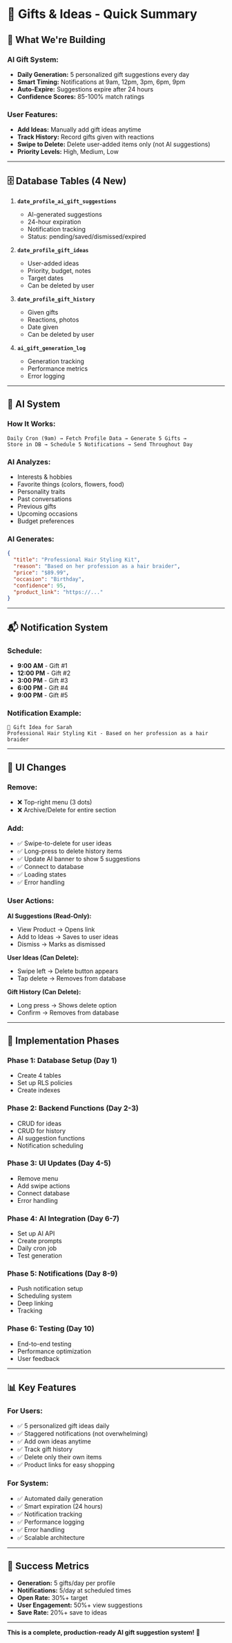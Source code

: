 # 🎁 Gifts & Ideas - Quick Summary

## 🎯 **What We're Building**

### **AI Gift System:**
- **Daily Generation:** 5 personalized gift suggestions every day
- **Smart Timing:** Notifications at 9am, 12pm, 3pm, 6pm, 9pm
- **Auto-Expire:** Suggestions expire after 24 hours
- **Confidence Scores:** 85-100% match ratings

### **User Features:**
- **Add Ideas:** Manually add gift ideas anytime
- **Track History:** Record gifts given with reactions
- **Swipe to Delete:** Delete user-added items only (not AI suggestions)
- **Priority Levels:** High, Medium, Low

---

## 🗄️ **Database Tables (4 New)**

1. **`date_profile_ai_gift_suggestions`**
   - AI-generated suggestions
   - 24-hour expiration
   - Notification tracking
   - Status: pending/saved/dismissed/expired

2. **`date_profile_gift_ideas`**
   - User-added ideas
   - Priority, budget, notes
   - Target dates
   - Can be deleted by user

3. **`date_profile_gift_history`**
   - Given gifts
   - Reactions, photos
   - Date given
   - Can be deleted by user

4. **`ai_gift_generation_log`**
   - Generation tracking
   - Performance metrics
   - Error logging

---

## 🤖 **AI System**

### **How It Works:**
```
Daily Cron (9am) → Fetch Profile Data → Generate 5 Gifts → 
Store in DB → Schedule 5 Notifications → Send Throughout Day
```

### **AI Analyzes:**
- Interests & hobbies
- Favorite things (colors, flowers, food)
- Personality traits
- Past conversations
- Previous gifts
- Upcoming occasions
- Budget preferences

### **AI Generates:**
```json
{
  "title": "Professional Hair Styling Kit",
  "reason": "Based on her profession as a hair braider",
  "price": "$89.99",
  "occasion": "Birthday",
  "confidence": 95,
  "product_link": "https://..."
}
```

---

## 📬 **Notification System**

### **Schedule:**
- **9:00 AM** - Gift #1
- **12:00 PM** - Gift #2
- **3:00 PM** - Gift #3
- **6:00 PM** - Gift #4
- **9:00 PM** - Gift #5

### **Notification Example:**
```
🎁 Gift Idea for Sarah
Professional Hair Styling Kit - Based on her profession as a hair braider
```

---

## 🎨 **UI Changes**

### **Remove:**
- ❌ Top-right menu (3 dots)
- ❌ Archive/Delete for entire section

### **Add:**
- ✅ Swipe-to-delete for user ideas
- ✅ Long-press to delete history items
- ✅ Update AI banner to show 5 suggestions
- ✅ Connect to database
- ✅ Loading states
- ✅ Error handling

### **User Actions:**

**AI Suggestions (Read-Only):**
- View Product → Opens link
- Add to Ideas → Saves to user ideas
- Dismiss → Marks as dismissed

**User Ideas (Can Delete):**
- Swipe left → Delete button appears
- Tap delete → Removes from database

**Gift History (Can Delete):**
- Long press → Shows delete option
- Confirm → Removes from database

---

## 🚀 **Implementation Phases**

### **Phase 1:** Database Setup (Day 1)
- Create 4 tables
- Set up RLS policies
- Create indexes

### **Phase 2:** Backend Functions (Day 2-3)
- CRUD for ideas
- CRUD for history
- AI suggestion functions
- Notification scheduling

### **Phase 3:** UI Updates (Day 4-5)
- Remove menu
- Add swipe actions
- Connect database
- Error handling

### **Phase 4:** AI Integration (Day 6-7)
- Set up AI API
- Create prompts
- Daily cron job
- Test generation

### **Phase 5:** Notifications (Day 8-9)
- Push notification setup
- Scheduling system
- Deep linking
- Tracking

### **Phase 6:** Testing (Day 10)
- End-to-end testing
- Performance optimization
- User feedback

---

## 📊 **Key Features**

### **For Users:**
- ✅ 5 personalized gift ideas daily
- ✅ Staggered notifications (not overwhelming)
- ✅ Add own ideas anytime
- ✅ Track gift history
- ✅ Delete only their own items
- ✅ Product links for easy shopping

### **For System:**
- ✅ Automated daily generation
- ✅ Smart expiration (24 hours)
- ✅ Notification tracking
- ✅ Performance logging
- ✅ Error handling
- ✅ Scalable architecture

---

## 🎯 **Success Metrics**

- **Generation:** 5 gifts/day per profile
- **Notifications:** 5/day at scheduled times
- **Open Rate:** 30%+ target
- **User Engagement:** 50%+ view suggestions
- **Save Rate:** 20%+ save to ideas

---

**This is a complete, production-ready AI gift suggestion system!** 🎁
